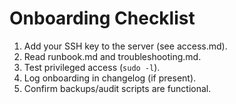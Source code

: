 # Onboarding Checklist

1. Add your SSH key to the server (see access.md).
2. Read runbook.md and troubleshooting.md.
3. Test privileged access (`sudo -l`).
4. Log onboarding in changelog (if present).
5. Confirm backups/audit scripts are functional.
